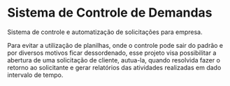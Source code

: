 # Sistema de Controle de Demandas #

Sistema de controle e automatização de solicitações para empresa.

Para evitar a utilização de planilhas, onde o controle pode sair do padrão e por diversos motivos ficar dessordenado,
esse projeto visa possibilitar a abertura de uma solicitação de cliente, autua-la, quando resolvida fazer o retorno ao 
solicitante e gerar relatórios das atividades realizadas em dado intervalo de tempo.
